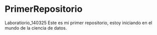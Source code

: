 # PrimerRepositorio
Laboratiorio_140325
Este es mi primer repositorio, estoy iniciando en el mundo de la ciencia de datos.
